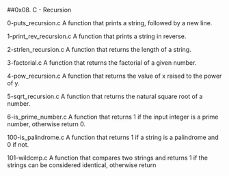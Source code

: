 ##0x08. C - Recursion

0-puts_recursion.c A function that prints a string, followed by a new line.

1-print_rev_recursion.c A function that prints a string in reverse.

2-strlen_recursion.c A function that returns the length of a string.

3-factorial.c A function that returns the factorial of a given number.

4-pow_recursion.c A function that returns the value of x raised to the power of y.

5-sqrt_recursion.c A function that returns the natural square root of a number.

6-is_prime_number.c A function that returns 1 if the input integer is a prime number, otherwise return 0.

100-is_palindrome.c A function that returns 1 if a string is a palindrome and 0 if not.

101-wildcmp.c A function that compares two strings and returns 1 if the strings can be considered identical, otherwise return 
